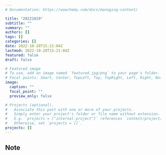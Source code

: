 ```yaml
---
# Documentation: https://wowchemy.com/docs/managing-content/

title: "20221029"
subtitle: ""
summary: ""
authors: []
tags: []
categories: []
date: 2022-10-28T15:21:04Z
lastmod: 2022-10-28T15:21:04Z
featured: false
draft: false

# Featured image
# To use, add an image named `featured.jpg/png` to your page's folder.
# Focal points: Smart, Center, TopLeft, Top, TopRight, Left, Right, BottomLeft, Bottom, BottomRight.
image:
  caption: ""
  focal_point: ""
  preview_only: false

# Projects (optional).
#   Associate this post with one or more of your projects.
#   Simply enter your project's folder or file name without extension.
#   E.g. `projects = ["internal-project"]` references `content/project/deep-learning/index.md`.
#   Otherwise, set `projects = []`.
projects: []
---
```


## Note

